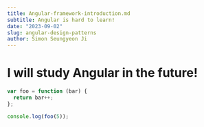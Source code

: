 ```yaml
---
title: Angular-framework-introduction.md
subtitle: Angular is hard to learn!
date: "2023-09-02"
slug: angular-design-patterns
author: Simon Seungyeon Ji
---
```


# I will study Angular in the future!

```js
var foo = function (bar) {
  return bar++;
};

console.log(foo(5));
```
